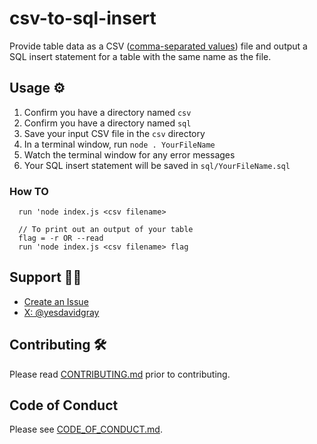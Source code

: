 # csv-to-sql-insert
Provide table data as a CSV ([comma-separated values](https://en.wikipedia.org/wiki/Comma-separated_values)) file and output a SQL insert statement for a table with the same name as the file.

## Usage ⚙
1. Confirm you have a directory named `csv`
2. Confirm you have a directory named `sql`
3. Save your input CSV file in the `csv` directory
4. In a terminal window, run `node . YourFileName`
5. Watch the terminal window for any error messages
6. Your SQL insert statement will be saved in `sql/YourFileName.sql`

### How TO
```node
  run 'node index.js <csv filename>
  
  // To print out an output of your table
  flag = -r OR --read
  run 'node index.js <csv filename> flag
```

## Support 👨‍💻
- [Create an Issue](https://github.com/gitdagray/csv-to-sql/issues)
- [X: @yesdavidgray](https://x.com/yesdavidgray)

## Contributing 🛠
Please read [CONTRIBUTING.md](https://github.com/gitdagray/csv-to-sql/blob/main/CONTRIBUTING.md) prior to contributing. 

## Code of Conduct 
Please see [CODE_OF_CONDUCT.md](https://github.com/gitdagray/csv-to-sql/blob/main/CODE_OF_CONDUCT.md).
